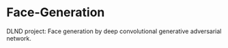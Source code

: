 # Face-Generation
DLND project: Face generation by deep convolutional generative adversarial network.
